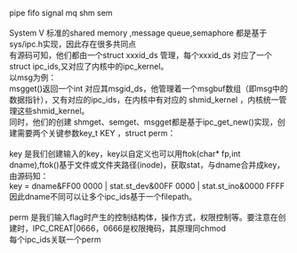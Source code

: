 
pipe fifo signal mq shm sem
<br><br>
System V 标准的shared memory ,message queue,semaphore 都是基于sys/ipc.h实现，因此存在很多共同点<br>
有源码可知，他们都由一个struct xxxid_ds 管理，每个xxxid_ds 对应了一个struct ipc_ids,又对应了内核中的ipc_kernel。<br>
以msg为例：<br>
msgget()返回一个int 对应其msgid_ds，他管理着一个msgbuf数组（即msg中的数据指针），又有对应的ipc_ids，在内核中有对应的 shmid_kernel ，内核统一管理这些shmid_kernel。<br>
同时，他们的创建 shmget、semget、msgget都是基于ipc_get_new()实现，创建需要两个关键参数key_t KEY ，struct perm：<br>
<br>
key 是我们创建输入的key，key以自定义也可以用ftok(char* fp,int dname),ftok()基于文件或文件夹路径(inode)，获取stat，与dname合并成key，由源码知：<br>
key = dname&FF00 0000 | stat.st_dev&00FF 0000 | stat.st_ino&0000 FFFF <br>
因此dname不同可以让多个ipc_ids基于一个filepath。<br>
<br>
perm 是我们输入flag时产生的控制结构体，操作方式，权限控制等。要注意在创建时，IPC_CREAT|0666，0666是权限掩码，其原理同chmod<br>
每个ipc_ids关联一个perm<br>
